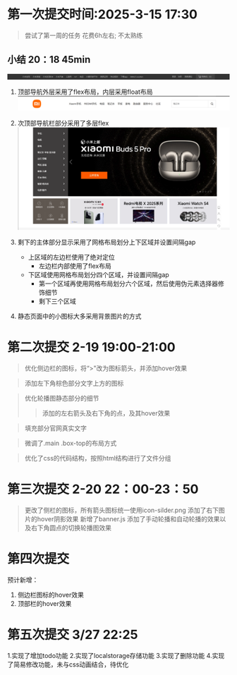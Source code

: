 # 第一次提交时间:2025-3-15 17:30

>尝试了第一周的任务 花费6h左右;
>不太熟练
## 小结 20：18  45min
![](./assert/top1.png)
1. 顶部导航外层采用了flex布局，内层采用float布局
![](./assert/top2.png)
2. 次顶部导航栏部分采用了多层flex
![](./assert/mian.png)
3. 剩下的主体部分显示采用了网格布局划分上下区域并设置间隔gap
    - 上区域的左边栏使用了绝对定位
        - 左边栏内部使用了flex布局
    - 下区域使用网格布局划分四个区域，并设置间隔gap
        - 第一个区域再使用网格布局划分六个区域，然后使用伪元素选择器修饰细节
        - 剩下三个区域

4. 静态页面中的小图标大多采用背景图片的方式

# 第二次提交 2-19 19:00-21:00
>优化侧边栏的图标，将“>"改为图标箭头，并添加hover效果

>添加左下角棕色部分文字上方的图标

>优化轮播图静态部分的细节
>>添加的左右箭头及右下角的点，及其hover效果

>填充部分官网真实文字

>微调了.main .box-top的布局方式

>优化了css的代码结构，按照html结构进行了文件分组

# 第三次提交 2-20 22：00-23：50
> 更改了侧栏的图标，所有箭头图标统一使用icon-silder.png
> 添加了右下图片的hover阴影效果
> 新增了banner.js
> 添加了手动轮播和自动轮播的效果以及右下角圆点的切换轮播图效果


# 第四次提交
预计新增：
1. 侧边栏图标的hover效果
2. 顶部栏的hover效果


# 第五次提交 3/27 22:25

1.实现了增加todo功能
2.实现了localstorage存储功能
3.实现了删除功能
4.实现了简易修改功能，未与css动画结合，待优化